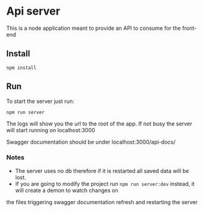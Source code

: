 # Api server

This is a node application meant to provide an API to consume for the front-end

## Install

```
npm install
```

## Run

To start the server just run:

```
npm run server
```

The logs will show you the url to the root of the app. If not busy the server will start running on localhost:3000

Swagger documentation should be under localhost:3000/api-docs/
    
### Notes
- The server uses no db therefore if it is restarted all saved data will be lost.
- If you are going to modify the project run `npm run server:dev` instead, it will create a demon to watch changes on 
  
the files triggering swagger documentation refresh and restarting the server
